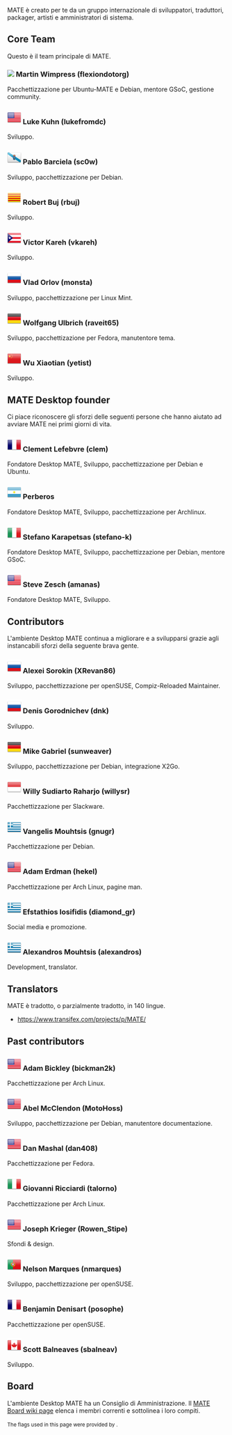 <!--
.. link:
.. description:
.. tags:
.. date: 2011-12-05 07:25:21
.. title: Team
.. slug: team
-->

MATE è creato per te da un gruppo internazionale di sviluppatori,
traduttori, packager, artisti e amministratori di sistema.

## Core Team

Questo è il team principale di MATE.

### ![](/assets/img/flags/32/United%20Kingdom\(Great%20Britain\).png) Martin Wimpress (flexiondotorg)

Pacchettizzazione per Ubuntu-MATE e Debian, mentore GSoC, gestione community.

### ![](/assets/img/flags/32/USA.png) Luke Kuhn (lukefromdc)

Sviluppo.

### ![](/assets/img/flags/32/Galicia.png) Pablo Barciela (sc0w)

Sviluppo, pacchettizzazione per Debian.

### ![](/assets/img/flags/32/Catalonia.png) Robert Buj (rbuj)

Sviluppo.

### ![](/assets/img/flags/32/Puerto%20Rico.png) Victor Kareh (vkareh)

Sviluppo.

### ![](/assets/img/flags/32/Russian%20Federation.png) Vlad Orlov (monsta)

Sviluppo, pacchettizzazione per Linux Mint.

### ![](/assets/img/flags/32/Germany.png) Wolfgang Ulbrich (raveit65)

Sviluppo, pacchettizazione per Fedora, manutentore tema.

### ![](/assets/img/flags/32/China.png) Wu Xiaotian (yetist)

Sviluppo.



## MATE Desktop founder

Ci piace riconoscere gli sforzi delle seguenti persone che
hanno aiutato ad avviare MATE nei primi giorni di vita.

### ![](/assets/img/flags/32/France.png) Clement Lefebvre (clem)

Fondatore Desktop MATE, Sviluppo, pacchettizzazione per Debian e Ubuntu.

### ![](/assets/img/flags/32/Argentina.png) Perberos

Fondatore Desktop MATE, Sviluppo, pacchettizzazione per Archlinux.

### ![](/assets/img/flags/32/Italy.png) Stefano Karapetsas (stefano-k)

Fondatore Desktop MATE, Sviluppo, pacchettizzazione per Debian, mentore GSoC.

### ![](/assets/img/flags/32/USA.png) Steve Zesch (amanas)

Fondatore Desktop MATE, Sviluppo.



## Contributors

L'ambiente Desktop MATE continua a migliorare e a svilupparsi grazie
agli instancabili sforzi della seguente brava gente.

### ![](/assets/img/flags/32/Russian%20Federation.png) Alexei Sorokin (XRevan86)

Sviluppo, pacchettizzazione per openSUSE, Compiz-Reloaded Maintainer.

### ![](/assets/img/flags/32/Russian%20Federation.png) Denis Gorodnichev (dnk)

Sviluppo.

### ![](/assets/img/flags/32/Germany.png) Mike Gabriel (sunweaver)

Sviluppo, pacchettizzazione per Debian, integrazione X2Go.

### ![](/assets/img/flags/32/Indonesia.png) Willy Sudiarto Raharjo (willysr)

Pacchettizzazione per Slackware.

### ![](/assets/img/flags/32/Greece.png) Vangelis Mouhtsis (gnugr)

Pacchettizzazione per Debian.

### ![](/assets/img/flags/32/USA.png) Adam Erdman (hekel)

Pacchettizzazione per Arch Linux, pagine man.

### ![](/assets/img/flags/32/Greece.png) Efstathios Iosifidis (diamond_gr)

Social media e promozione.

### ![](/assets/img/flags/32/Greece.png) Alexandros Mouhtsis (alexandros)

Development, translator.



## Translators

MATE è tradotto, o parzialmente tradotto, in 140 lingue.

  * <https://www.transifex.com/projects/p/MATE/>



## Past contributors

### ![](/assets/img/flags/32/USA.png) Adam Bickley (bickman2k)

Pacchettizzazione per Arch Linux.

### ![](/assets/img/flags/32/USA.png) Abel McClendon (MotoHoss)

Sviluppo, pacchettizzazione per Debian, manutentore documentazione.

### ![](/assets/img/flags/32/USA.png) Dan Mashal (dan408)

Pacchettizzazione per Fedora.

### ![](/assets/img/flags/32/Italy.png) Giovanni Ricciardi (talorno)

Pacchettizzazione per Arch Linux.

### ![](/assets/img/flags/32/USA.png) Joseph Krieger (Rowen_Stipe)

Sfondi & design.

### ![](/assets/img/flags/32/Portugal.png) Nelson Marques (nmarques)

Sviluppo, pacchettizzazione per openSUSE.

### ![](/assets/img/flags/32/France.png) Benjamin Denisart (posophe)

Pacchettizzazione per openSUSE.

### ![](/assets/img/flags/32/Canada.png) Scott Balneaves (sbalneav)

Sviluppo.



## Board

L'ambiente Desktop MATE ha un Consiglio di Amministrazione. Il
[MATE Board wiki page](http://wiki.mate-desktop.com/board)
elenca i membri correnti e sottolinea i loro compiti.

<small>
The flags used in this page were provided by <http://www.icondrawer.com>.
</small>
